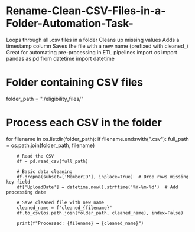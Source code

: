 # Rename-Clean-CSV-Files-in-a-Folder-Automation-Task-
Loops through all .csv files in a folder Cleans up missing values Adds a timestamp column Saves the file with a new name (prefixed with cleaned_) Great for automating pre-processing in ETL pipelines
import os
import pandas as pd
from datetime import datetime

# Folder containing CSV files
folder_path = "./eligibility_files/"

# Process each CSV in the folder
for filename in os.listdir(folder_path):
    if filename.endswith(".csv"):
        full_path = os.path.join(folder_path, filename)

        # Read the CSV
        df = pd.read_csv(full_path)

        # Basic data cleaning
        df.dropna(subset=['MemberID'], inplace=True)  # Drop rows missing key field
        df['UploadDate'] = datetime.now().strftime('%Y-%m-%d')  # Add processing date

        # Save cleaned file with new name
        cleaned_name = f"cleaned_{filename}"
        df.to_csv(os.path.join(folder_path, cleaned_name), index=False)

        print(f"Processed: {filename} → {cleaned_name}")
